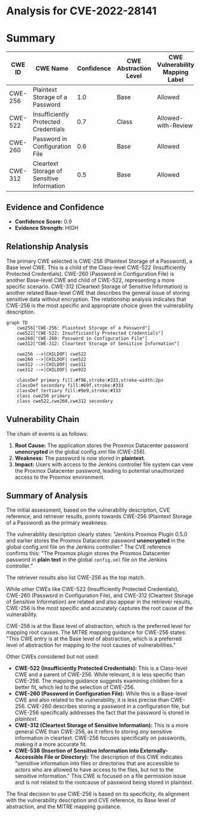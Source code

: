 # Analysis for CVE-2022-28141

# Summary
| CWE ID | CWE Name | Confidence | CWE Abstraction Level | CWE Vulnerability Mapping Label | CWE-Vulnerability Mapping Notes |
|---|---|---|---|---|---|
| CWE-256 | Plaintext Storage of a Password | 1.0 | Base | Allowed | Primary CWE |
| CWE-522 | Insufficiently Protected Credentials | 0.7 | Class | Allowed-with-Review | Secondary Candidate |
| CWE-260 | Password in Configuration File | 0.6 | Base | Allowed | Secondary Candidate |
| CWE-312 | Cleartext Storage of Sensitive Information | 0.5 | Base | Allowed | Secondary Candidate |

## Evidence and Confidence

*   **Confidence Score:** 0.9
*   **Evidence Strength:** HIGH

## Relationship Analysis
The primary CWE selected is CWE-256 (Plaintext Storage of a Password), a Base level CWE. This is a child of the Class-level CWE-522 (Insufficiently Protected Credentials). CWE-260 (Password in Configuration File) is another Base-level CWE and child of CWE-522, representing a more specific scenario. CWE-312 (Cleartext Storage of Sensitive Information) is another related Base-level CWE that describes the general issue of storing sensitive data without encryption. The relationship analysis indicates that CWE-256 is the most specific and appropriate choice given the vulnerability description.

```mermaid
graph TD
    cwe256["CWE-256: Plaintext Storage of a Password"]
    cwe522["CWE-522: Insufficiently Protected Credentials"]
    cwe260["CWE-260: Password in Configuration File"]
    cwe312["CWE-312: Cleartext Storage of Sensitive Information"]
    
    cwe256 -->|CHILDOF| cwe522
    cwe260 -->|CHILDOF| cwe522
    cwe312 -->|CHILDOF| cwe311
    cwe312 -->|CHILDOF| cwe922

    classDef primary fill:#f96,stroke:#333,stroke-width:2px
    classDef secondary fill:#69f,stroke:#333
    classDef tertiary fill:#9e9,stroke:#333
    class cwe256 primary
    class cwe522,cwe260,cwe312 secondary
```

## Vulnerability Chain
The chain of events is as follows:
1.  **Root Cause:** The application stores the Proxmox Datacenter password **unencrypted** in the global config.xml file (CWE-256).
2.  **Weakness:** The password is now stored in **plaintext**.
3.  **Impact:** Users with access to the Jenkins controller file system can view the Proxmox Datacenter password, leading to potential unauthorized access to the Proxmox environment.

## Summary of Analysis
The initial assessment, based on the vulnerability description, CVE reference, and retriever results, points towards CWE-256 (Plaintext Storage of a Password) as the primary weakness.

The vulnerability description clearly states: "Jenkins Proxmox Plugin 0.5.0 and earlier stores the Proxmox Datacenter password **unencrypted** in the global config.xml file on the Jenkins controller." The CVE reference confirms this: "The Proxmox plugin stores the Proxmox Datacenter password in **plain text** in the global `config.xml` file on the Jenkins controller."

The retriever results also list CWE-256 as the top match.

While other CWEs like CWE-522 (Insufficiently Protected Credentials), CWE-260 (Password in Configuration File), and CWE-312 (Cleartext Storage of Sensitive Information) are related and also appear in the retriever results, CWE-256 is the most specific and accurately captures the root cause of the vulnerability.

CWE-256 is at the Base level of abstraction, which is the preferred level for mapping root causes. The MITRE mapping guidance for CWE-256 states: "This CWE entry is at the Base level of abstraction, which is a preferred level of abstraction for mapping to the root causes of vulnerabilities."

Other CWEs considered but not used:

*   **CWE-522 (Insufficiently Protected Credentials):** This is a Class-level CWE and a parent of CWE-256. While relevant, it is less specific than CWE-256. The mapping guidance suggests examining children for a better fit, which led to the selection of CWE-256.
*   **CWE-260 (Password in Configuration File):** While this is a Base-level CWE and also related to the vulnerability, it is less precise than CWE-256. CWE-260 describes storing a password in a configuration file, but CWE-256 specifically addresses the fact that the password is stored in *plaintext*.
*   **CWE-312 (Cleartext Storage of Sensitive Information):** This is a more general CWE than CWE-256, as it refers to storing *any* sensitive information in cleartext. CWE-256 focuses specifically on passwords, making it a more accurate fit.
*   **CWE-538 (Insertion of Sensitive Information into Externally-Accessible File or Directory):** The description of this CWE indicates "sensitive information into files or directories that are accessible to actors who are allowed to have access to the files, but not to the sensitive information." This CWE is focused on a file permission issue and is not related to the rootcause of password being stored in plaintext.

The final decision to use CWE-256 is based on its specificity, its alignment with the vulnerability description and CVE reference, its Base level of abstraction, and the MITRE mapping guidance.